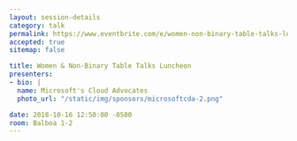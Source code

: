 ```yaml
---
layout: session-details
category: talk
permalink: https://www.eventbrite.com/e/women-non-binary-table-talks-luncheon-at-djangocon-tickets-49956231433
accepted: true
sitemap: false

title: Women & Non-Binary Table Talks Luncheon
presenters:
- bio: |
  name: Microsoft's Cloud Advocates
  photo_url: "/static/img/sponsors/microsoftcda-2.png"

date: 2018-10-16 12:50:00 -0500
room: Balboa 1-2
---
```

